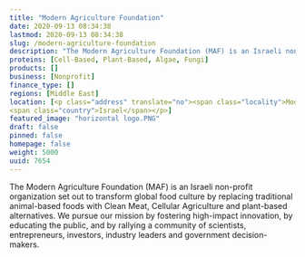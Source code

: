 ```yaml
---
title: "Modern Agriculture Foundation"
date: 2020-09-13 08:34:38
lastmod: 2020-09-13 08:34:38
slug: /modern-agriculture-foundation
description: "The Modern Agriculture Foundation (MAF) is an Israeli non-profit organization set out to transform global food culture by replacing traditional animal-based foods with Clean Meat, Cellular Agriculture and plant-based alternatives. We pursue our mission by fostering high-impact innovation, by educating the public, and by rallying a community of scientists, entrepreneurs, investors, industry leaders and government decision-makers."
proteins: [Cell-Based, Plant-Based, Algae, Fungi]
products: []
business: [Nonprofit]
finance_type: []
regions: [Middle East]
location: [<p class="address" translate="no"><span class="locality">Modi'in Makabim-Re'ut</span><br>
<span class="country">Israel</span></p>]
featured_image: "horizontal logo.PNG"
draft: false
pinned: false
homepage: false
weight: 5000
uuid: 7654
---
```

<p>The Modern Agriculture Foundation (MAF) is an Israeli non-profit organization set out to transform global food culture by replacing traditional animal-based foods with Clean Meat, Cellular Agriculture and plant-based alternatives. We pursue our mission by fostering high-impact innovation, by educating the public, and by rallying a community of scientists, entrepreneurs, investors, industry leaders and government decision-makers.</p>
